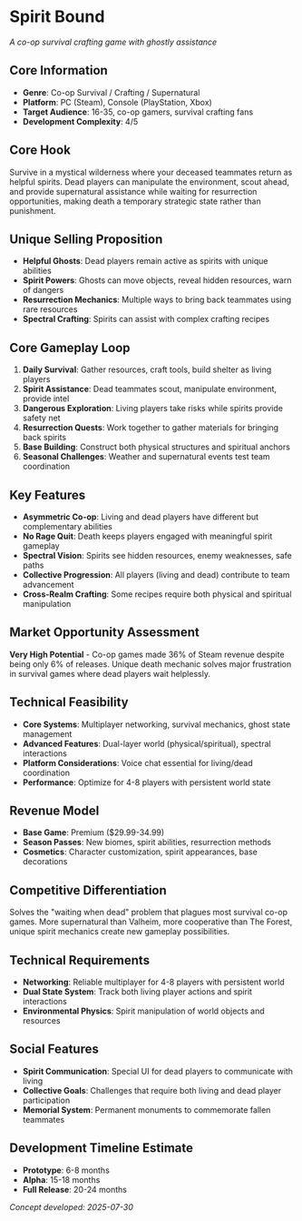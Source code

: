 # Spirit Bound
*A co-op survival crafting game with ghostly assistance*

## Core Information
- **Genre**: Co-op Survival / Crafting / Supernatural
- **Platform**: PC (Steam), Console (PlayStation, Xbox)
- **Target Audience**: 16-35, co-op gamers, survival crafting fans
- **Development Complexity**: 4/5

## Core Hook
Survive in a mystical wilderness where your deceased teammates return as helpful spirits. Dead players can manipulate the environment, scout ahead, and provide supernatural assistance while waiting for resurrection opportunities, making death a temporary strategic state rather than punishment.

## Unique Selling Proposition
- **Helpful Ghosts**: Dead players remain active as spirits with unique abilities
- **Spirit Powers**: Ghosts can move objects, reveal hidden resources, warn of dangers
- **Resurrection Mechanics**: Multiple ways to bring back teammates using rare resources
- **Spectral Crafting**: Spirits can assist with complex crafting recipes

## Core Gameplay Loop
1. **Daily Survival**: Gather resources, craft tools, build shelter as living players
2. **Spirit Assistance**: Dead teammates scout, manipulate environment, provide intel
3. **Dangerous Exploration**: Living players take risks while spirits provide safety net
4. **Resurrection Quests**: Work together to gather materials for bringing back spirits
5. **Base Building**: Construct both physical structures and spiritual anchors
6. **Seasonal Challenges**: Weather and supernatural events test team coordination

## Key Features
- **Asymmetric Co-op**: Living and dead players have different but complementary abilities
- **No Rage Quit**: Death keeps players engaged with meaningful spirit gameplay
- **Spectral Vision**: Spirits see hidden resources, enemy weaknesses, safe paths
- **Collective Progression**: All players (living and dead) contribute to team advancement
- **Cross-Realm Crafting**: Some recipes require both physical and spiritual manipulation

## Market Opportunity Assessment
**Very High Potential** - Co-op games made 36% of Steam revenue despite being only 6% of releases. Unique death mechanic solves major frustration in survival games where dead players wait helplessly.

## Technical Feasibility
- **Core Systems**: Multiplayer networking, survival mechanics, ghost state management
- **Advanced Features**: Dual-layer world (physical/spiritual), spectral interactions
- **Platform Considerations**: Voice chat essential for living/dead coordination
- **Performance**: Optimize for 4-8 players with persistent world state

## Revenue Model
- **Base Game**: Premium ($29.99-34.99)
- **Season Passes**: New biomes, spirit abilities, resurrection methods
- **Cosmetics**: Character customization, spirit appearances, base decorations

## Competitive Differentiation
Solves the "waiting when dead" problem that plagues most survival co-op games. More supernatural than Valheim, more cooperative than The Forest, unique spirit mechanics create new gameplay possibilities.

## Technical Requirements
- **Networking**: Reliable multiplayer for 4-8 players with persistent world
- **Dual State System**: Track both living player actions and spirit interactions
- **Environmental Physics**: Spirit manipulation of world objects and resources

## Social Features
- **Spirit Communication**: Special UI for dead players to communicate with living
- **Collective Goals**: Challenges that require both living and dead player participation
- **Memorial System**: Permanent monuments to commemorate fallen teammates

## Development Timeline Estimate
- **Prototype**: 6-8 months
- **Alpha**: 15-18 months
- **Full Release**: 20-24 months

*Concept developed: 2025-07-30*